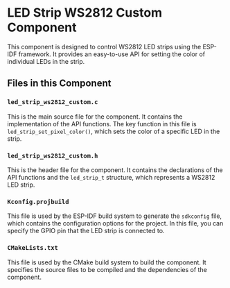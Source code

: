 # LED Strip WS2812 Custom Component

This component is designed to control WS2812 LED strips using the ESP-IDF framework. It provides an easy-to-use API for setting the color of individual LEDs in the strip.

## Files in this Component

### `led_strip_ws2812_custom.c`

This is the main source file for the component. It contains the implementation of the API functions. The key function in this file is `led_strip_set_pixel_color()`, which sets the color of a specific LED in the strip.

### `led_strip_ws2812_custom.h`

This is the header file for the component. It contains the declarations of the API functions and the `led_strip_t` structure, which represents a WS2812 LED strip.

### `Kconfig.projbuild`

This file is used by the ESP-IDF build system to generate the `sdkconfig` file, which contains the configuration options for the project. In this file, you can specify the GPIO pin that the LED strip is connected to.

### `CMakeLists.txt`

This file is used by the CMake build system to build the component. It specifies the source files to be compiled and the dependencies of the component.